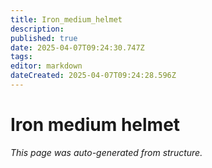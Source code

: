 ```yaml
---
title: Iron_medium_helmet
description: 
published: true
date: 2025-04-07T09:24:30.747Z
tags: 
editor: markdown
dateCreated: 2025-04-07T09:24:28.596Z
---
```


# Iron medium helmet

*This page was auto-generated from structure.*